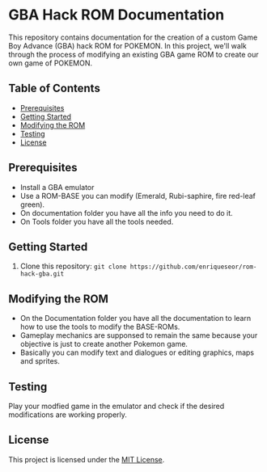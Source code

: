 # GBA Hack ROM Documentation

This repository contains documentation for the creation of a custom Game Boy Advance (GBA) hack ROM for POKEMON. In this project, we'll walk through the process of modifying an existing GBA game ROM to create our own game of POKEMON.

## Table of Contents

- [Prerequisites](#prerequisites)
- [Getting Started](#getting-started)
- [Modifying the ROM](#modifying-the-rom)
- [Testing](#testing)
- [License](#license)

## Prerequisites

- Install a GBA emulator
- Use a ROM-BASE you can modify (Emerald, Rubi-saphire, fire red-leaf green).
- On documentation folder you have all the info you need to do it.
- On Tools folder you have all the tools needed.

## Getting Started

1. Clone this repository: `git clone https://github.com/enriqueseor/rom-hack-gba.git`

## Modifying the ROM

- On the Documentation folder you have all the documentation to learn how to use the tools to modify the BASE-ROMs.
- Gameplay mechanics are supponsed to remain the same because your objective is just to create another Pokemon game.
- Basically you can modify text and dialogues or editing graphics, maps and sprites.

## Testing

Play your modfied game in the emulator and check if the desired modifications are working properly.

## License

This project is licensed under the [MIT License](LICENSE).
